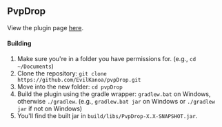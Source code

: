 ## PvpDrop

View the plugin page [here](http://dev.bukkit.org/bukkit-plugins/pvpdrop/).

#### Building
1. Make sure you're in a folder you have permissions for. (e.g., `cd ~/Documents`)
2. Clone the repository: `git clone https://github.com/EvilKanoa/pvpDrop.git`
3. Move into the new folder: `cd pvpDrop`
4. Build the plugin using the gradle wrapper: `gradlew.bat` on Windows,
otherwise `./gradlew`. (e.g., `gradlew.bat jar` on Windows or `./gradlew jar` if not on Windows)
5. You'll find the built jar in `build/libs/PvpDrop-X.X-SNAPSHOT.jar`.
